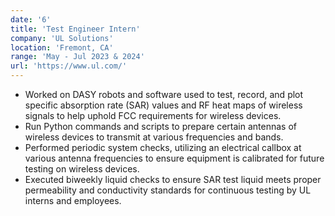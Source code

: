 ```yaml
---
date: '6'
title: 'Test Engineer Intern'
company: 'UL Solutions'
location: 'Fremont, CA'
range: 'May - Jul 2023 & 2024'
url: 'https://www.ul.com/'
---
```


- Worked on DASY robots and software used to test, record, and plot specific absorption rate (SAR) values and RF heat maps of wireless signals to help uphold FCC requirements for wireless devices.
- Run Python commands and scripts to prepare certain antennas of wireless devices to transmit at various frequencies and bands.
- Performed periodic system checks, utilizing an electrical callbox at various antenna frequencies to ensure equipment is calibrated for future testing on wireless devices.
- Executed biweekly liquid checks to ensure SAR test liquid meets proper permeability and conductivity standards for continuous testing by UL interns and employees.

